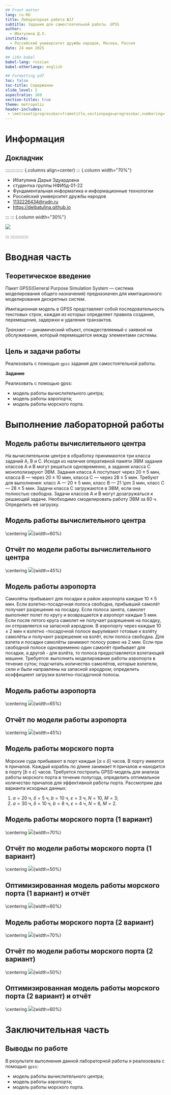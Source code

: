 ```yaml
---
## Front matter
lang: ru-RU
title: Лабораторная работа №17
subtitle: Задания для самостоятельной работы. GPSS
author:
  - Ибатулина Д.Э.
institute:
  - Российский университет дружбы народов, Москва, Россия
date: 24 мая 2025

## i18n babel
babel-lang: russian
babel-otherlangs: english

## Formatting pdf
toc: false
toc-title: Содержание
slide_level: 2
aspectratio: 169
section-titles: true
theme: metropolis
header-includes:
 - \metroset{progressbar=frametitle,sectionpage=progressbar,numbering=fraction}
---
```


# Информация

## Докладчик

:::::::::::::: {.columns align=center}
::: {.column width="70%"}

  * Ибатулина Дарья Эдуардовна
  * студентка группы НФИбд-01-22
  * Фундаментальная информатика и информационные технологии
  * Российский университет дружбы народов
  * [1132226434@rudn.ru](mailto:1132226434@rudn.ru)
  * <https://deibatulina.github.io>

:::
::: {.column width="30%"}

![](./image/me.jpg)

:::
::::::::::::::

# Вводная часть

## Теоретическое введение

Пакет GPSS(General Purpose Simulation System — система моделирования общего назначения) предназначен для имитационного моделирования дискретных систем.

Имитационная модель в GPSS представляет собой последовательность текстовых строк, каждая из которых определяет правила создания, перемещения, задержки и удаления транзактов.
 
*Транзакт* — динамический объект, отождествляемый с заявкой на обслуживание, который перемещается между элементами системы.

## Цель и задачи работы

Реализовать с помощью `gpss` задания для самостоятельной работы.

**Задание**

Реализовать с помощью gpss:

- модель работы вычислительного центра;
- модель работы аэропорта;
- модель работы морского порта.

# Выполнение лабораторной работы

## Модель работы вычислительного центра

На вычислительном центре в обработку принимаются три класса заданий А, В и С. Исходя из наличия оперативной памяти ЭВМ задания классов А и В могут решаться одновременно, а задания класса С монополизируют ЭВМ. Задания класса А поступают через $20 \pm 5$ мин, класса В — через $20 \pm 10$ мин, класса С — через $28 \pm 5$ мин. Требуют для выполнения: класс А — $20 \pm 5$ мин, класс В — 21 \pm 3 мин, класс С — $28 \pm 5$ мин.
Задачи класса С загружаются в ЭВМ, если она полностью свободна. Задачи классов А и В могут дозагружаться к решающей задаче. Необходимо смоделировать работу ЭВМ за 80 ч. Определить её загрузку.

## Модель работы вычислительного центра

\centering
![](image/1.png){width=60%}

## Отчёт по модели работы вычислительного центра

\centering
![](image/2.png){width=45%}

## Модель работы аэропорта

Самолёты прибывают для посадки в район аэропорта каждые $10 \pm 5$ мин. Если взлетно-посадочная полоса свободна, прибывший самолёт получает разрешение на посадку. Если полоса занята, самолет выполняет полет по кругу и возвращается в аэропорт каждые 5 мин. Если после пятого круга самолет не получает разрешения на посадку, он отправляется на запасной аэродром. В аэропорту через каждые $10 \pm 2$ мин к взлетно -посадочной полосе выруливают готовые к взлёту самолёты и получают разрешение на взлёт, если полоса свободна. Для взлета и посадки самолёты занимают полосу ровно на 2 мин. Если при свободной полосе одновременно один самолёт прибывает для посадки, а другой - для взлёта, то полоса предоставляется взлетающей машине. Требуется: выполнить моделирование работы аэропорта в течение суток; подсчитать количество самолётов, которые взлетели, сели и были направлены на запасной аэродром; определить коэффициент загрузки взлетно-посадочной полосы.

## Модель работы аэропорта

\centering
![](image/3.png){width=65%}

## Отчёт по модели работы аэропорта

\centering
![](image/4.png){width=45%}

## Модель работы морского порта

Морские суда прибывают в порт каждые $[\alpha \pm \delta]$ часов. В порту имеется `N` причалов. Каждый корабль по длине занимает `M` причалов и находится в порту $[b \pm \varepsilon]$ часов.
Требуется построить GPSS-модель для анализа работы морского порта в течение полугода, определить оптимальное количество причалов для эффективной работы порта. Рассмотрим два варианта исходных данных:

1. $a = 20$ ч, $\delta = 5$ ч, $b = 10$ ч, $\varepsilon = 3$ ч, $N = 10$, $M = 3$;
2. $a = 30$ ч, $\delta = 10$ ч, $b = 8$ ч, $\varepsilon = 4$ ч, $N = 6$, $M = 2$.

## Модель работы морского порта (1 вариант)

\centering
![](image/5.png){width=70%}

## Отчёт по модели работы морского порта (1 вариант)

\centering
![](image/6.png){width=50%}

## Оптимизированная модель работы морского порта (1 вариант) и отчёт

\centering
![](image/7.png){width=60%}

## Модель работы морского порта (2 вариант)

\centering
![](image/8.png){width=70%}

## Отчёт по модели работы морского порта (2 вариант)

\centering
![](image/9.png){width=50%}

## Оптимизированная модель работы морского порта (2 вариант) и отчёт

\centering
![](image/10.png){width=60%}

# Заключительная часть

## Выводы по работе

В результате выполнения данной лабораторной работы я реализовала с помощью `gpss`:

- модель работы вычислительного центра;
- модель работы аэропорта;
- модель работы морского порта.
